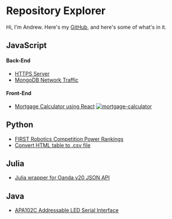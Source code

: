 # Repository Explorer
Hi, I'm Andrew. Here's my [GitHub](https://github.com/andrew-cadwallader), and here's some of what's in it.
## JavaScript
#### Back-End
* [HTTPS Server](https://github.com/andrew-cadwallader/http-https-demo)
* [MongoDB Network Traffic](https://github.com/andrew-cadwallader/mongoose-chase)

#### Front-End
* [Mortgage Calculator using React](https://github.com/andrew-cadwallader/mortgage-calculator)
[![mortgage-calculator](https://s3.us-east-2.amazonaws.com/andrew-cadwallader.github.io/mortgage-calculator.png)](http://github.com/andrew-cadwallader/mortgage-calculator)

## Python
* [FIRST Robotics Competition Power Rankings](https://github.com/andrew-cadwallader/realtime-opr/blob/master/OPR.ipynb)
* [Convert HTML table to .csv file](https://github.com/andrew-cadwallader/html2csv)

## Julia
* [Julia wrapper for Oanda v20 JSON API](https://github.com/andrew-cadwallader/Oanda)

## Java
* [APA102C Addressable LED Serial Interface](https://github.com/andrew-cadwallader/APA102C-addressable-LEDs)
